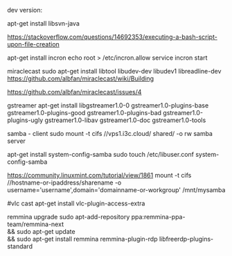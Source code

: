 

dev version:

apt-get install libsvn-java


https://stackoverflow.com/questions/14692353/executing-a-bash-script-upon-file-creation

apt-get install incron
echo root > /etc/incron.allow
service incron start


miraclecast
sudo apt-get install libtool  libudev-dev libudev1 libreadline-dev
https://github.com/albfan/miraclecast/wiki/Building

https://github.com/albfan/miraclecast/issues/4

gstreamer
apt-get install libgstreamer1.0-0 gstreamer1.0-plugins-base gstreamer1.0-plugins-good gstreamer1.0-plugins-bad gstreamer1.0-plugins-ugly gstreamer1.0-libav gstreamer1.0-doc gstreamer1.0-tools

samba - client
 sudo mount -t cifs //vps1.i3c.cloud/ shared/ -o rw
samba server

apt-get install system-config-samba
sudo touch /etc/libuser.conf
system-config-samba

https://community.linuxmint.com/tutorial/view/1861
mount -t cifs //hostname-or-ipaddress/sharename -o username='username',domain='domainname-or-workgroup' /mnt/mysamba

#vlc cast
apt-get install vlc-plugin-access-extra

remmina upgrade
sudo apt-add-repository ppa:remmina-ppa-team/remmina-next \
&& sudo apt-get update \
&& sudo apt-get install remmina remmina-plugin-rdp libfreerdp-plugins-standard

